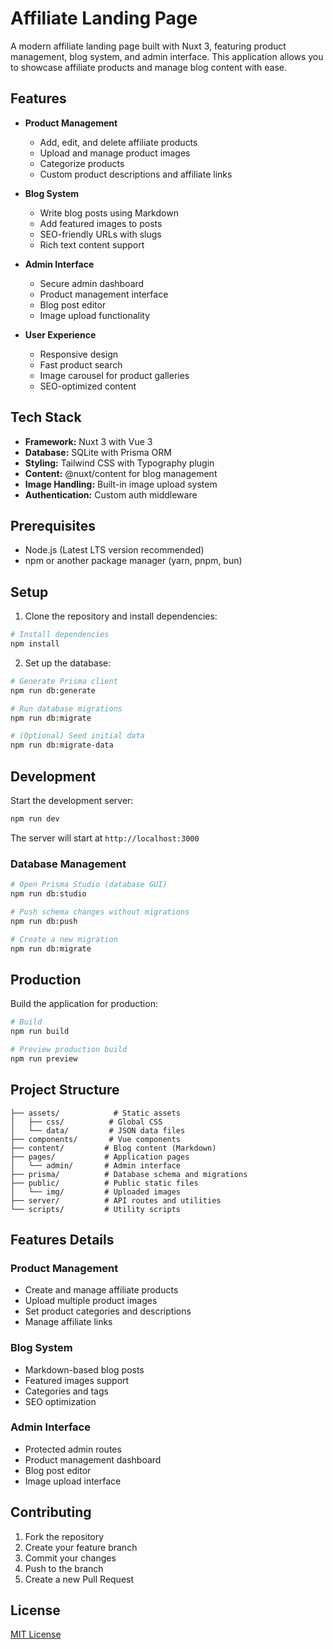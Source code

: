 # Affiliate Landing Page

A modern affiliate landing page built with Nuxt 3, featuring product management, blog system, and admin interface. This application allows you to showcase affiliate products and manage blog content with ease.

## Features

- **Product Management**
  - Add, edit, and delete affiliate products
  - Upload and manage product images
  - Categorize products
  - Custom product descriptions and affiliate links

- **Blog System**
  - Write blog posts using Markdown
  - Add featured images to posts
  - SEO-friendly URLs with slugs
  - Rich text content support

- **Admin Interface**
  - Secure admin dashboard
  - Product management interface
  - Blog post editor
  - Image upload functionality

- **User Experience**
  - Responsive design
  - Fast product search
  - Image carousel for product galleries
  - SEO-optimized content

## Tech Stack

- **Framework:** Nuxt 3 with Vue 3
- **Database:** SQLite with Prisma ORM
- **Styling:** Tailwind CSS with Typography plugin
- **Content:** @nuxt/content for blog management
- **Image Handling:** Built-in image upload system
- **Authentication:** Custom auth middleware

## Prerequisites

- Node.js (Latest LTS version recommended)
- npm or another package manager (yarn, pnpm, bun)

## Setup

1. Clone the repository and install dependencies:

```bash
# Install dependencies
npm install
```

2. Set up the database:

```bash
# Generate Prisma client
npm run db:generate

# Run database migrations
npm run db:migrate

# (Optional) Seed initial data
npm run db:migrate-data
```

## Development

Start the development server:

```bash
npm run dev
```

The server will start at `http://localhost:3000`

### Database Management

```bash
# Open Prisma Studio (database GUI)
npm run db:studio

# Push schema changes without migrations
npm run db:push

# Create a new migration
npm run db:migrate
```

## Production

Build the application for production:

```bash
# Build
npm run build

# Preview production build
npm run preview
```

## Project Structure

```
├── assets/            # Static assets
│   ├── css/          # Global CSS
│   └── data/         # JSON data files
├── components/       # Vue components
├── content/         # Blog content (Markdown)
├── pages/           # Application pages
│   └── admin/       # Admin interface
├── prisma/          # Database schema and migrations
├── public/          # Public static files
│   └── img/         # Uploaded images
├── server/          # API routes and utilities
└── scripts/         # Utility scripts
```

## Features Details

### Product Management
- Create and manage affiliate products
- Upload multiple product images
- Set product categories and descriptions
- Manage affiliate links

### Blog System
- Markdown-based blog posts
- Featured images support
- Categories and tags
- SEO optimization

### Admin Interface
- Protected admin routes
- Product management dashboard
- Blog post editor
- Image upload interface

## Contributing

1. Fork the repository
2. Create your feature branch
3. Commit your changes
4. Push to the branch
5. Create a new Pull Request

## License

[MIT License](LICENSE)
